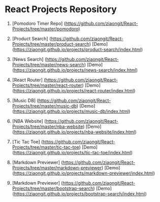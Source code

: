 # React Projects Repository

1. [Pomodoro Timer Repo] (https://github.com/ziaongit/React-Projects/tree/master/pomodoro)

2. [Product Search] (https://github.com/ziaongit/React-Projects/tree/master/product-search)
    [Demo] (https://ziaongit.github.io/projects/product-search/index.html)

3. [News Search] (https://github.com/ziaongit/React-Projects/tree/master/news-search)
    [Demo] (https://ziaongit.github.io/projects/news-search/index.html)

4. [React Router] (https://github.com/ziaongit/React-Projects/tree/master/react-router)
    [Demo] (https://ziaongit.github.io/projects/react-router/index.html)

5. [Music DB] (https://github.com/ziaongit/React-Projects/tree/master/music-db)
    [Demo] (https://ziaongit.github.io/projects/music-db/index.html)

6. [NBA Website] (https://github.com/ziaongit/React-Projects/tree/master/nba-website)
    [Demo] (https://ziaongit.github.io/projects/nba-website/index.html)

7. [Tic Tac Toe] (https://github.com/ziaongit/React-Projects/tree/master/tic-tac-toe)
    [Demo] (https://ziaongit.github.io/projects/tic-tac-toe/index.html)

8. [Markdown Previewer] (https://github.com/ziaongit/React-Projects/tree/master/markdown-previewer)
    [Demo] (https://ziaongit.github.io/projects/markdown-previewer/index.html)

9. [Markdown Previewer] (https://github.com/ziaongit/React-Projects/tree/master/bootstrap-search)
    [Demo] (https://ziaongit.github.io/projects/bootstrap-search/index.html)